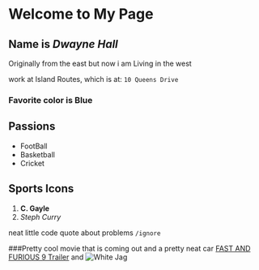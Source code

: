 
# Welcome to My Page
## Name is _Dwayne Hall_
Originally from the east but now i am Living in the west


work at Island Routes, which is at: 
`10 Queens Drive` 

### Favorite color is Blue


## Passions
- FootBall
- Basketball
- Cricket


## Sports Icons
1. **C. Gayle**
2. _Steph Curry_


neat little code quote about problems `/ignore`


###Pretty cool movie that is coming out and a pretty neat car
[FAST AND FURIOUS 9 Trailer](https://www.youtube.com/watch?v=FrQpLb1P4EY) and ![White Jag](https://www.google.com/search?rlz=1C1CHBF_enJM925JM925&q=car+photo&tbm=isch&chips=q:car+photo,g_1:jaguar:2i2_EQrWBGE%3D&usg=AI4_-kQt325tVAoeqNQ7DAL_i5XNyXoJ8Q&sa=X&ved=2ahUKEwji84Ce4ILtAhWGtVkKHV-NA1YQgIoDKAF6BAgLEAo&biw=1920&bih=912#imgrc=AnytFvBC-QinIM&imgdii=j-JWTjUmW8a2TM)


